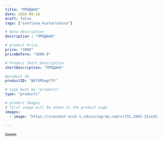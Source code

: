 ```yaml
---
title: "ПРОДАНО"
date: 2016-09-18
draft: false
tags: ["svetlana_kustarnikova"]

# meta description
description : "ПРОДАНО"

# product Price
price: "3000"
priceBefore: "3600.0"

# Product Short Description
shortDescription: "ПРОДАНО"

#product ID
productID: "BKfVMSwgffh"

# type must be "products"
type: "products"

# product Images
# first image will be shown in the product page
images:
  - image: "https://scontent-arn2-1.cdninstagram.com/v/t51.2885-15/e35/14309827_340744626257839_1688696685_n.jpg?tp=1&_nc_ht=scontent-arn2-1.cdninstagram.com&_nc_cat=107&_nc_ohc=PTROakZ1e88AX9bAMq_&ccb=7-4&oh=529d7d5c58ac9261c89bb660aab96534&oe=60818482&ig_cache_key=MTM0MTg4NDQxNzczMTMyNzk2OQ%3D%3D.2-ccb7-4"

---
```

lorem
